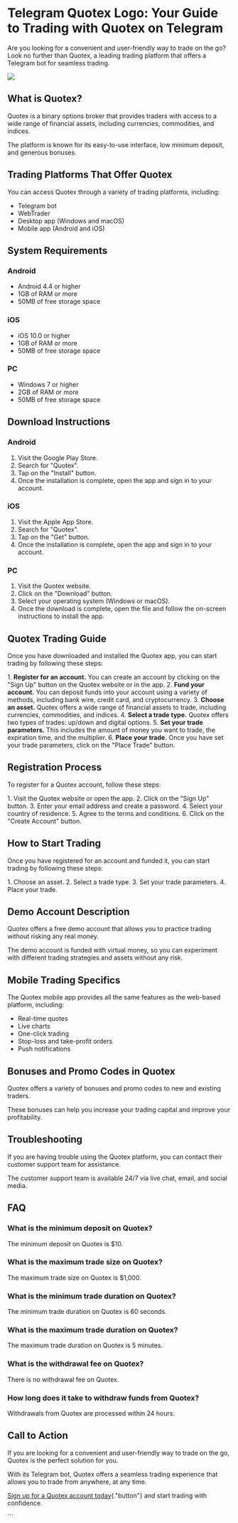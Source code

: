 # Telegram Quotex Logo: Your Guide to Trading with Quotex on Telegram

Are you looking for a convenient and user-friendly way to trade on the
go? Look no further than Quotex, a leading trading platform that offers
a Telegram bot for seamless trading.

[![](https://static.quotex.io/files/4_en/300_250.jpg)](https://traff.sbs/brokerqxlid)

## What is Quotex?

Quotex is a binary options broker that provides traders with access to a
wide range of financial assets, including currencies, commodities, and
indices.

The platform is known for its easy-to-use interface, low minimum
deposit, and generous bonuses.

## Trading Platforms That Offer Quotex

You can access Quotex through a variety of trading platforms, including:

-   Telegram bot
-   WebTrader
-   Desktop app (Windows and macOS)
-   Mobile app (Android and iOS)

## System Requirements

### Android

-   Android 4.4 or higher
-   1GB of RAM or more
-   50MB of free storage space

### iOS

-   iOS 10.0 or higher
-   1GB of RAM or more
-   50MB of free storage space

### PC

-   Windows 7 or higher
-   2GB of RAM or more
-   50MB of free storage space

## Download Instructions

### Android

1.  Visit the Google Play Store.
2.  Search for "Quotex".
3.  Tap on the "Install" button.
4.  Once the installation is complete, open the app and sign in to your
    account.

### iOS

1.  Visit the Apple App Store.
2.  Search for "Quotex".
3.  Tap on the "Get" button.
4.  Once the installation is complete, open the app and sign in to your
    account.

### PC

1.  Visit the Quotex website.
2.  Click on the "Download" button.
3.  Select your operating system (Windows or macOS).
4.  Once the download is complete, open the file and follow the
    on-screen instructions to install the app.

## Quotex Trading Guide

Once you have downloaded and installed the Quotex app, you can start
trading by following these steps:

1\. **Register for an account.** You can create an account by clicking
on the "Sign Up" button on the Quotex website or in the app. 2.
**Fund your account.** You can deposit funds into your account using a
variety of methods, including bank wire, credit card, and
cryptocurrency. 3. **Choose an asset.** Quotex offers a wide range of
financial assets to trade, including currencies, commodities, and
indices. 4. **Select a trade type.** Quotex offers two types of trades:
up/down and digital options. 5. **Set your trade parameters.** This
includes the amount of money you want to trade, the expiration time, and
the multiplier. 6. **Place your trade.** Once you have set your trade
parameters, click on the "Place Trade" button.

## Registration Process

To register for a Quotex account, follow these steps:

1\. Visit the Quotex website or open the app. 2. Click on the "Sign
Up" button. 3. Enter your email address and create a password. 4.
Select your country of residence. 5. Agree to the terms and conditions.
6. Click on the "Create Account" button.

## How to Start Trading

Once you have registered for an account and funded it, you can start
trading by following these steps:

1\. Choose an asset. 2. Select a trade type. 3. Set your trade
parameters. 4. Place your trade.

## Demo Account Description

Quotex offers a free demo account that allows you to practice trading
without risking any real money.

The demo account is funded with virtual money, so you can experiment
with different trading strategies and assets without any risk.

## Mobile Trading Specifics

The Quotex mobile app provides all the same features as the web-based
platform, including:

-   Real-time quotes
-   Live charts
-   One-click trading
-   Stop-loss and take-profit orders
-   Push notifications

## Bonuses and Promo Codes in Quotex

Quotex offers a variety of bonuses and promo codes to new and existing
traders.

These bonuses can help you increase your trading capital and improve
your profitability.

## Troubleshooting

If you are having trouble using the Quotex platform, you can contact
their customer support team for assistance.

The customer support team is available 24/7 via live chat, email, and
social media.

## FAQ

### What is the minimum deposit on Quotex?

The minimum deposit on Quotex is \$10.

### What is the maximum trade size on Quotex?

The maximum trade size on Quotex is \$1,000.

### What is the minimum trade duration on Quotex?

The minimum trade duration on Quotex is 60 seconds.

### What is the maximum trade duration on Quotex?

The maximum trade duration on Quotex is 5 minutes.

### What is the withdrawal fee on Quotex?

There is no withdrawal fee on Quotex.

### How long does it take to withdraw funds from Quotex?

Withdrawals from Quotex are processed within 24 hours.

## Call to Action

If you are looking for a convenient and user-friendly way to trade on
the go, Quotex is the perfect solution for you.

With its Telegram bot, Quotex offers a seamless trading experience that
allows you to trade from anywhere, at any time.

[Sign up for a Quotex account
today](\%22https://traff.sbs/brokerqxlid\%22){."button"} and start
trading with confidence.

\`\`\`

